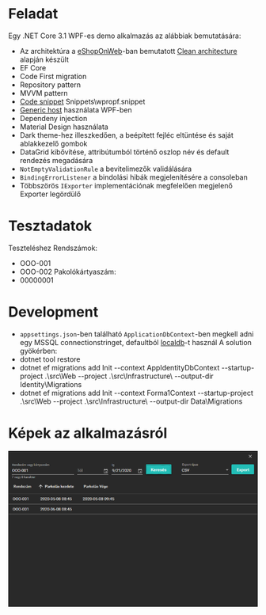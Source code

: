 # Feladat
Egy .NET Core 3.1 WPF-es demo alkalmazás az alábbiak bemutatására:
* Az architektúra a [eShopOnWeb](https://github.com/dotnet-architecture/eShopOnWeb)-ban bemutatott [Clean architecture](https://docs.microsoft.com/en-gb/dotnet/architecture/modern-web-apps-azure/common-web-application-architectures#clean-architecture) alapján készült
* EF Core
* Code First migration
* Repository pattern
* MVVM pattern
* [Code snippet](https://docs.microsoft.com/en-us/visualstudio/ide/walkthrough-creating-a-code-snippet?view=vs-2019#import-a-code-snippet) Snippets\wpropf.snippet
* [Generic host](https://docs.microsoft.com/en-us/aspnet/core/fundamentals/host/generic-host?view=aspnetcore-3.1) használata WPF-ben
* Dependeny injection
* Material Design használata
* Dark theme-hez illeszkedően, a beépített fejléc eltüntése és saját ablakkezelő gombok
* DataGrid kibővítése, attribútumból történő oszlop név és default rendezés megadására
* ```NotEmptyValidationRule``` a bevitelimezők validálására
* ```BindingErrorListener``` a bindolási hibák megjelenítésére a consoleban
* Többszörös ```IExporter``` implementációnak megfelelően megjelenő Exporter legördülő

# Tesztadatok
Teszteléshez 
Rendszámok:
* OOO-001
* OOO-002
Pakolókártyaszám:
* 00000001

# Development
- ```appsettings.json```-ben található ```ApplicationDbContext```-ben megkell adni egy MSSQL connectionstringet, defaultból [localdb](https://docs.microsoft.com/en-us/sql/database-engine/configure-windows/sql-server-express-localdb?view=sql-server-ver15)-t használ
A solution gyökérben: 
- dotnet tool restore
- dotnet ef migrations add Init --context AppIdentityDbContext --startup-project .\src\Web --project .\src\Infrastructure\ --output-dir Identity\Migrations
- dotnet ef migrations add Init --context Forma1Context --startup-project .\src\Web --project .\src\Infrastructure\ --output-dir Data\Migrations

# Képek az alkalmazásról
![Image of application](doc/main.png)